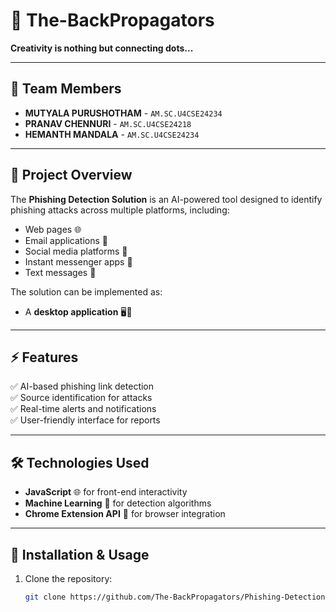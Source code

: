 # 🚀 The-BackPropagators  
**Creativity is nothing but connecting dots...**  

---

## 🌟 Team Members
- **MUTYALA PURUSHOTHAM** - `AM.SC.U4CSE24234`
- **PRANAV CHENNURI** - `AM.SC.U4CSE24218`
- **HEMANTH MANDALA** - `AM.SC.U4CSE24234`

---

## 🎯 Project Overview
The **Phishing Detection Solution** is an AI-powered tool designed to identify phishing attacks across multiple platforms, including:
- Web pages 🌐
- Email applications 📧
- Social media platforms 📱
- Instant messenger apps 💬
- Text messages 📜

The solution can be implemented as:
- A **desktop application** 🖥️📱
---

## ⚡ Features
✅ AI-based phishing link detection  
✅ Source identification for attacks  
✅ Real-time alerts and notifications  
✅ User-friendly interface for reports  

---

## 🛠️ Technologies Used
- **JavaScript** 🌐 for front-end interactivity  
- **Machine Learning** 🤖 for detection algorithms  
- **Chrome Extension API** 🚀 for browser integration  

---

## 📂 Installation & Usage
1. Clone the repository:  
   ```bash
   git clone https://github.com/The-BackPropagators/Phishing-Detection.git
